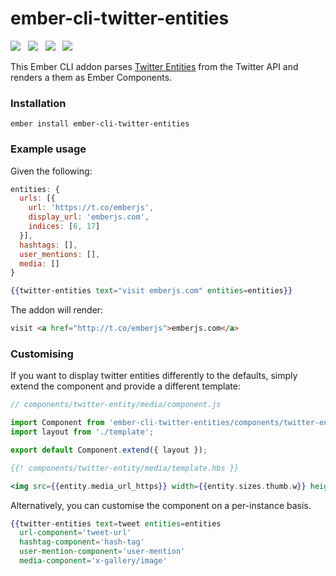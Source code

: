 # ember-cli-twitter-entities

<a href="http://emberobserver.com/addons/ember-cli-twitter-entities"><img src="http://emberobserver.com/badges/ember-cli-twitter-entities.svg"></a> &nbsp; <a href="https://david-dm.org/amk221/ember-cli-twitter-entities#badge-embed"><img src="https://david-dm.org/amk221/ember-cli-twitter-entities.svg"></a> &nbsp; <a href="https://david-dm.org/amk221/ember-cli-twitter-entities#dev-badge-embed"><img src="https://david-dm.org/amk221/ember-cli-twitter-entities/dev-status.svg"></a> &nbsp; <a href="https://codeclimate.com/repos/56af198650b09a0154002c8d/feed"><img src="https://codeclimate.com/repos/56af198650b09a0154002c8d/badges/839728c06e711e2df92e/gpa.svg" /></a>

This Ember CLI addon parses [Twitter Entities](https://dev.twitter.com/overview/api/entities-in-twitter-objects) from the Twitter API and renders a them as Ember Components.

### Installation
```
ember install ember-cli-twitter-entities
```

### Example usage

Given the following:

```javascript
entities: {
  urls: [{
    url: 'https://t.co/emberjs',
    display_url: 'emberjs.com',
    indices: [6, 17]
  }],
  hashtags: [],
  user_mentions: [],
  media: []
}
```

```handlebars
{{twitter-entities text="visit emberjs.com" entities=entities}}
```

The addon will render:

```html
visit <a href="http://t.co/emberjs">emberjs.com</a>
```

### Customising

If you want to display twitter entities differently to the defaults, simply extend the component and provide a different template:

```javascript
// components/twitter-entity/media/component.js

import Component from 'ember-cli-twitter-entities/components/twitter-entity/media';
import layout from './template';

export default Component.extend({ layout });
```
```handlebars
{{! components/twitter-entity/media/template.hbs }}

<img src={{entity.media_url_https}} width={{entity.sizes.thumb.w}} height={{entity.sizes.thumb.h}}>
```

Alternatively, you can customise the component on a per-instance basis.

```handlebars
{{twitter-entities text=tweet entities=entities
  url-component='tweet-url'
  hashtag-component='hash-tag'
  user-mention-component='user-mention'
  media-component='x-gallery/image'
```
